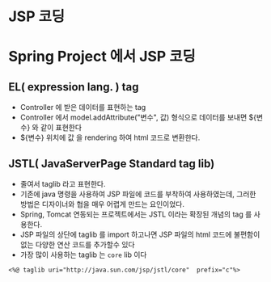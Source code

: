 # JSP 코딩
# Spring Project 에서 JSP 코딩

## EL( expression lang. ) tag
* Controller 에 받은 데이터를 표현하는 tag
* Controller 에서 model.addAttribute("변수", 값) 형식으로 데이터를 보내면 ${변수} 와 같이 표현한다
* ${변수} 위치에 값 을 rendering 하여 html 코드로 변환한다.

## JSTL( JavaServerPage Standard tag lib)
* 줄여서 taglib 라고 표현한다.
* 기존에 java 명령을 사용하여 JSP 파일에 코드를 부착하여 사용하였는데, 그러한 방법은 디자이너와 협을 매우 어렵게 만드는 요인이었다.
* Spring, Tomcat 연동되는 프로젝트에서는 JSTL 이라는 확장된 개념의 tag 를 사용한다.
* JSP 파일의 상단에 taglib 를 import 하고나면 JSP 파일의 html 코드에 불편함이 없는 다양한 연산 코드를 추가할수 있다
* 가장 많이 사용하는 taglib 는 ```core``` lib 이다
```
<%@ taglib uri="http://java.sun.com/jsp/jstl/core"  prefix="c"%>
```

